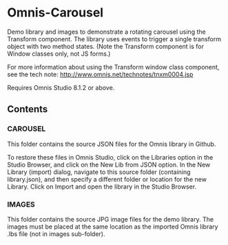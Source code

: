 # Omnis-Carousel
Demo library and images to demonstrate a rotating carousel using the Transform component. The library uses events to trigger a single transform object with two method states. (Note the Transform component is for Window classes only, not JS forms.)

For more information about using the Transform window class component, see the tech note: http://www.omnis.net/technotes/tnxm0004.jsp

Requires Omnis Studio 8.1.2 or above.

## Contents
### CAROUSEL
This folder contains the source JSON files for the Omnis library in Github. 

To restore these files in Omnis Studio, click on the Libraries option in the Studio Browser, and click on the New Lib from JSON option. In the New Library (import) dialog, navigate to this source folder (containing library.json), and then specify a different folder or location for the new Library. Click on Import and open the library in the Studio Browser. 

### IMAGES
This folder contains the source JPG image files for the demo library. The images must be placed at the same location as the imported Omnis library .lbs file (not in images sub-folder).
